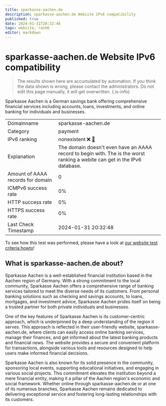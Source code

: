 ```yaml
---
title: sparkasse-aachen.de
description: sparkasse-aachen.de Website IPv6 compatibility
published: true
date: 2024-01-31T20:32:48
tags: website, rank6
editor: markdown
---
```


# sparkasse-aachen.de Website IPv6 compatibility

> The results shown here are accumulated by automation. If you think the data shown is wrong, please contact the administrators. 
> Do not edit this page manually, it will get overwritten.
{.is-info}

Sparkasse Aachen is a German savings bank offering comprehensive financial services including accounts, loans, investments, and online banking for individuals and businesses.


|   |   |
| - | - |
| Domainname | sparkasse-aachen.de
| Category | payment |
| IPv6 ranking | nonexistent :x: [🔗](/howto/ranking) |
| Explanation | The domain doesn't even have an AAAA record to begin with. The is the worst ranking a webite can get in the IPv6 database. |
| Amount of AAAA records for domain | 0 |
| ICMPv6 success rate | 0%|
| HTTP success rate | 0% |
| HTTPS success rate | 0% |
| Last Check Timestamp | 2024-01-31 20:32:48 |

To see how this test was performed, please have a look at [our website test criteria howto](/howto/testcriteria/website)!


## What is sparkasse-aachen.de about?
Sparkasse Aachen is a well-established financial institution based in the Aachen region of Germany. With a strong commitment to the local community, Sparkasse Aachen offers a comprehensive range of banking services tailored to meet the diverse needs of its customers. From personal banking solutions such as checking and savings accounts, to loans, mortgages, and investment advice, Sparkasse Aachen prides itself on being a trusted partner for both private individuals and businesses.

One of the key features of Sparkasse Aachen is its customer-centric approach, which is underpinned by a deep understanding of the region it serves. This approach is reflected in their user-friendly website, sparkasse-aachen.de, where clients can easily access online banking services, manage their finances, and get informed about the latest banking products and financial news. The website provides a secure and convenient platform for transactions, alongside various tools and resources designed to help users make informed financial decisions.

Sparkasse Aachen is also known for its solid presence in the community, sponsoring local events, supporting educational initiatives, and engaging in various social projects. This commitment elevates the institution beyond a mere financial entity, making it a pillar of the Aachen region's economic and social framework. Whether online through sparkasse-aachen.de or at one of its numerous branches, Sparkasse Aachen remains dedicated to delivering exceptional service and fostering long-lasting relationships with its customers.


